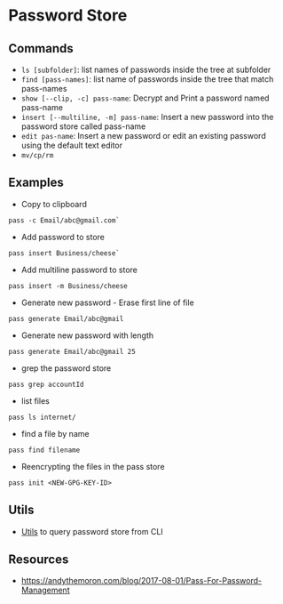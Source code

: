 # Password Store

## Commands
* `ls [subfolder]`: list names of passwords inside the tree at subfolder
* `find [pass-names]`: list name of passwords inside the tree that match pass-names
* `show [--clip, -c] pass-name`: Decrypt and Print a password named pass-name
* `insert [--multiline, -m] pass-name`: Insert a new password into the password store called pass-name
* `edit pas-name`: Insert a new password or edit an existing password using the default text editor
* `mv/cp/rm`

## Examples

* Copy to clipboard
```
pass -c Email/abc@gmail.com`
```
* Add password to store
```
pass insert Business/cheese`
```
* Add multiline password to store
```
pass insert -m Business/cheese
```
* Generate new password - Erase first line of file
```
pass generate Email/abc@gmail
```
* Generate new password with length
```
pass generate Email/abc@gmail 25
```
* grep the password store
```
pass grep accountId
```
* list files
```
pass ls internet/
```
* find a file by name
```
pass find filename
```
* Reencrypting the files in the pass store
```
pass init <NEW-GPG-KEY-ID>
```

## Utils

* [Utils](https://gist.github.com/Chouffe/973328010ad8adaff0bd839ed488b1fe) to query password store from CLI

## Resources

* https://andythemoron.com/blog/2017-08-01/Pass-For-Password-Management
